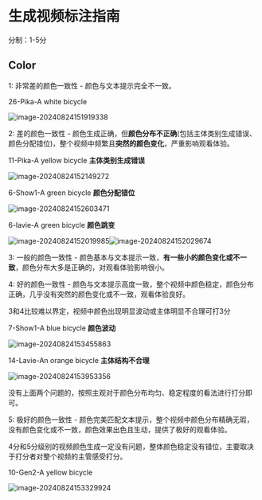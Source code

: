 # 生成视频标注指南

分制：1-5分

## Color

1: 非常差的颜色一致性 - 颜色与文本提示完全不一致。

26-Pika-A white bicycle

![image-20240824151919338](C:\Users\13100\AppData\Roaming\Typora\typora-user-images\image-20240824151919338.png)

2: 差的颜色一致性 - 颜色生成正确，但**颜色分布不正确**(包括主体类别生成错误、颜色分配错位)，整个视频中频繁且**突然的颜色变化**，严重影响观看体验。

11-Pika-A yellow bicycle **主体类别生成错误**

![image-20240824152149272](C:\Users\13100\AppData\Roaming\Typora\typora-user-images\image-20240824152149272.png)

6-Show1-A green bicycle **颜色分配错位**

![image-20240824152603471](C:\Users\13100\AppData\Roaming\Typora\typora-user-images\image-20240824152603471.png)

6-lavie-A green bicycle **颜色跳变**

![image-20240824152019985](C:\Users\13100\AppData\Roaming\Typora\typora-user-images\image-20240824152019985.png)![image-20240824152029674](C:\Users\13100\AppData\Roaming\Typora\typora-user-images\image-20240824152029674.png)





3: 一般的颜色一致性 - 颜色基本与文本提示一致，**有一些小的颜色变化或不一致**，颜色分布大多是正确的，对观看体验影响很小。

4: 好的颜色一致性 - 颜色与文本提示高度一致，整个视频中颜色稳定，颜色分布正确，几乎没有突然的颜色变化或不一致，观看体验良好。

3和4比较难以界定，视频中颜色出现明显波动或主体明显不合理可打3分

7-Show1-A blue bicycle **颜色波动**

![image-20240824153455863](C:\Users\13100\AppData\Roaming\Typora\typora-user-images\image-20240824153455863.png)

14-Lavie-An orange bicycle **主体结构不合理**

![image-20240824153953356](C:\Users\13100\AppData\Roaming\Typora\typora-user-images\image-20240824153953356.png)

没有上面两个问题的，按照主观对于颜色分布均匀、稳定程度的看法进行打分即可。



5: 极好的颜色一致性 - 颜色完美匹配文本提示，整个视频中颜色分布精确无瑕，没有颜色变化或不一致，颜色效果出色且生动，提供了极好的观看体验。

4分和5分级别的视频颜色生成一定没有问题，整体颜色稳定没有错位，主要取决于打分者对整个视频的主管感受打分。

10-Gen2-A yellow bicycle

![image-20240824153329924](C:\Users\13100\AppData\Roaming\Typora\typora-user-images\image-20240824153329924.png)